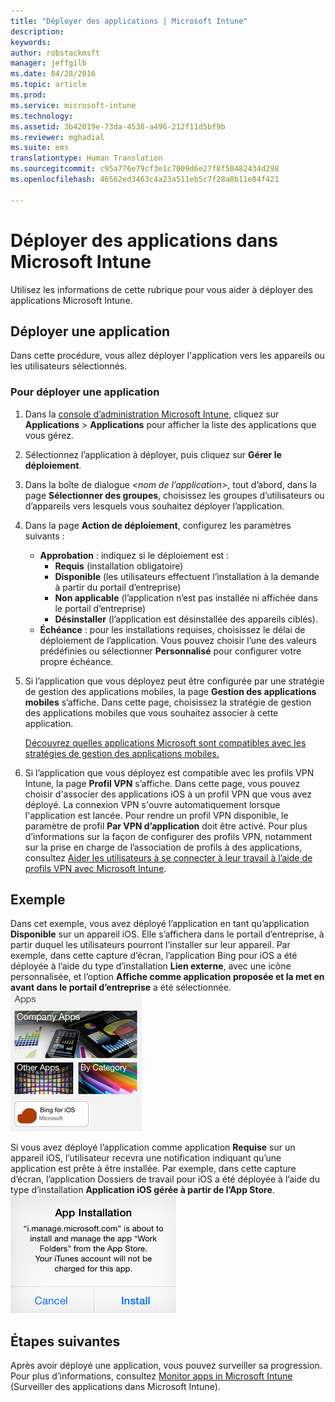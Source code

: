```yaml
---
title: "Déployer des applications | Microsoft Intune"
description: 
keywords: 
author: robstackmsft
manager: jeffgilb
ms.date: 04/28/2016
ms.topic: article
ms.prod: 
ms.service: microsoft-intune
ms.technology: 
ms.assetid: 3b42019e-73da-4538-a496-212f11d5bf9b
ms.reviewer: mghadial
ms.suite: ems
translationtype: Human Translation
ms.sourcegitcommit: c95a776e79cf3e1c7009d6e27f8f50482434d298
ms.openlocfilehash: 46562ed3463c4a23a511eb5c7f28a0b11e84f421

---
```

# Déployer des applications dans Microsoft Intune

Utilisez les informations de cette rubrique pour vous aider à déployer des applications Microsoft Intune.


## Déployer une application
Dans cette procédure, vous allez déployer l'application vers les appareils ou les utilisateurs sélectionnés.

### Pour déployer une application

1. Dans la [console d’administration Microsoft Intune](https://manage.microsoft.com), cliquez sur **Applications** &gt; **Applications** pour afficher la liste des applications que vous gérez.

2.  Sélectionnez l’application à déployer, puis cliquez sur **Gérer le déploiement**.

3.  Dans la boîte de dialogue *&lt;nom de l’application&gt;*, tout d’abord, dans la page **Sélectionner des groupes**, choisissez les groupes d’utilisateurs ou d’appareils vers lesquels vous souhaitez déployer l’application.

4.  Dans la page **Action de déploiement**, configurez les paramètres suivants :

    - **Approbation** : indiquez si le déploiement est :
        - **Requis** (installation obligatoire)
        - **Disponible** (les utilisateurs effectuent l’installation à la demande à partir du portail d’entreprise)
        - **Non applicable** (l’application n’est pas installée ni affichée dans le portail d’entreprise)
        - **Désinstaller** (l’application est désinstallée des appareils ciblés).
    - **Échéance** : pour les installations requises, choisissez le délai de déploiement de l’application. Vous pouvez choisir l’une des valeurs prédéfinies ou sélectionner **Personnalisé** pour configurer votre propre échéance.

5. Si l’application que vous déployez peut être configurée par une stratégie de gestion des applications mobiles, la page **Gestion des applications mobiles** s’affiche. Dans cette page, choisissez la stratégie de gestion des applications mobiles que vous souhaitez associer à cette application.

    [Découvrez quelles applications Microsoft sont compatibles avec les stratégies de gestion des applications mobiles.](https://www.microsoft.com/en-us/server-cloud/products/microsoft-intune/partners.aspx)

6. Si l’application que vous déployez est compatible avec les profils VPN Intune, la page **Profil VPN** s’affiche. Dans cette page, vous pouvez choisir d'associer des applications iOS à un profil VPN que vous avez déployé. La connexion VPN s'ouvre automatiquement lorsque l'application est lancée. Pour rendre un profil VPN disponible, le paramètre de profil **Par VPN d’application** doit être activé.
 Pour plus d’informations sur la façon de configurer des profils VPN, notamment sur la prise en charge de l’association de profils à des applications, consultez [Aider les utilisateurs à se connecter à leur travail à l’aide de profils VPN avec Microsoft Intune](vpn-connections-in-microsoft-intune.md).

## Exemple

Dans cet exemple, vous avez déployé l’application en tant qu’application **Disponible** sur un appareil iOS.
Elle s’affichera dans le portail d’entreprise, à partir duquel les utilisateurs pourront l’installer sur leur appareil. Par exemple, dans cette capture d’écran, l’application Bing pour iOS a été déployée à l’aide du type d’installation **Lien externe**, avec une icône personnalisée, et l’option **Affiche comme application proposée et la met en avant dans le portail d’entreprise** a été sélectionnée.
    ![Application disponible iOS](./media/available-install-on-iOS.png)

Si vous avez déployé l’application comme application **Requise** sur un appareil iOS, l’utilisateur recevra une notification indiquant qu’une application est prête à être installée. Par exemple, dans cette capture d’écran, l’application Dossiers de travail pour iOS a été déployée à l’aide du type d’installation **Application iOS gérée à partir de l’App Store**.
    ![Application requise iOS](./media/iOS-Required-install.PNG)

## Étapes suivantes

Après avoir déployé une application, vous pouvez surveiller sa progression. Pour plus d’informations, consultez [Monitor apps in Microsoft Intune](monitor-apps-in-microsoft-intune.md) (Surveiller des applications dans Microsoft Intune).



<!--HONumber=Jul16_HO1-->


